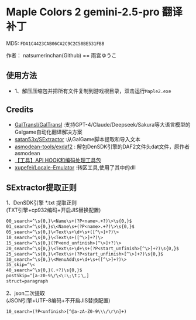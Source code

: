 # Maple Colors 2 gemini-2.5-pro 翻译补丁

MD5: `FDA1C4423CAB06CA2C9C2C58BE531FBB`

作者： natsumerinchan(Github) == 雨宮ゆうこ

## 使用方法

- 1、解压压缩包并把所有文件复制到游戏根目录，双击运行`Maple2.exe`

## Credits

- [GalTransl/GalTransl](https://github.com/GalTransl/GalTransl.git) :支持GPT-4/Claude/Deepseek/Sakura等大语言模型的Galgame自动化翻译解决方案
- [satan53x/SExtractor](https://github.com/satan53x/SExtractor.git) :从GalGame脚本提取和导入文本
- [asmodean-tools/exdaf2](https://github.com/hiroshil/asmodean-tools/tree/main/exdaf2) : 解包DenSDK引擎的DAF2文件头dat文件，原作者asmodean
- [【工具】API HOOK和编码处理工具包](https://www.ai2.moe/topic/29225-【工具】api-hook和编码处理工具包)
- [xupefei/Locale-Emulator](https://github.com/xupefei/Locale-Emulator.git) :转区工具,使用了其中的dll

## SExtractor提取正则

1、DenSDK引擎 *.txt 提取正则  
(TXT引擎+cp932编码+开启JIS替换配置)

```txt
00_search=^\s{0,}\<Name\s+(?P<name>.+?)\>\s{0,}$
01_search=^\s{0,}s\<Name\s+(?P<name>.+?)\>\s{0,}$
05_search=^\s{0,}\<Text\s+\d+\s+([^\>]+?)\>
10_search=^\s{0,}\<Text\s+([^\>]+?)\>
15_search=^\s{0,}(?P<end_unfinish>[^\>]+?)\>
20_search=^\s{0,}\<Text\s+\d+\s+(?P<start_unfinish>[^\>]+?)\s{0,}$
25_search=^\s{0,}\<Text\s+(?P<start_unfinish>[^\>]+?)\s{0,}$
30_search=^\s{0,}\<MenuAdd\s+\d+\s+([^\>]+?)\>
35_skip=^\<
40_search=^\s{0,}(.+?)\s{0,}$
postSkip=^[a-z0-9\/\<\:\;\t；\,]
struct=paragraph
```

2、json二次提取  
(JSON引擎+UTF-8编码+不开启JIS替换配置)

```txt
10_search=(?P<unfinish>[^@a-zA-Z0-9\\\/\r\n]+)
```
